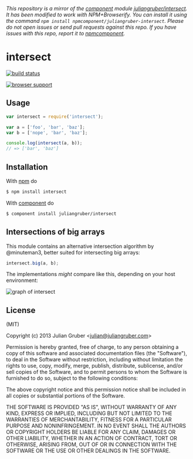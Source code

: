 *This repository is a mirror of the [component](http://component.io) module [juliangruber/intersect](http://github.com/juliangruber/intersect). It has been modified to work with NPM+Browserify. You can install it using the command `npm install npmcomponent/juliangruber-intersect`. Please do not open issues or send pull requests against this repo. If you have issues with this repo, report it to [npmcomponent](https://github.com/airportyh/npmcomponent).*

# intersect

[![build status](https://secure.travis-ci.org/juliangruber/intersect.png)](http://travis-ci.org/juliangruber/intersect)

[![browser support](https://ci.testling.com/juliangruber/intersect.png)](https://ci.testling.com/juliangruber/intersect)

## Usage

```js
var intersect = require('intersect');

var a = ['foo', 'bar', 'baz'];
var b = ['nope', 'bar', 'baz'];

console.log(intersect(a, b));
// => ['bar', 'baz']
```

## Installation

With [npm](http://npmjs.org) do

```bash
$ npm install intersect
```

With [component](https://github.com/component/component) do

```bash
$ component install juliangruber/intersect
```

## Intersections of big arrays

This module contains an alternative intersection algorithm by @minuteman3, better suited for intersecting big arrays:

```js
intersect.big(a, b);
```

The implementations *might* compare like this, depending on your host environment:

![graph of intersect](http://minuteman3.github.io/minuteman3/graph.svg)

## License

(MIT)

Copyright (c) 2013 Julian Gruber &lt;julian@juliangruber.com&gt;

Permission is hereby granted, free of charge, to any person obtaining a copy of
this software and associated documentation files (the "Software"), to deal in
the Software without restriction, including without limitation the rights to
use, copy, modify, merge, publish, distribute, sublicense, and/or sell copies
of the Software, and to permit persons to whom the Software is furnished to do
so, subject to the following conditions:

The above copyright notice and this permission notice shall be included in all
copies or substantial portions of the Software.

THE SOFTWARE IS PROVIDED "AS IS", WITHOUT WARRANTY OF ANY KIND, EXPRESS OR
IMPLIED, INCLUDING BUT NOT LIMITED TO THE WARRANTIES OF MERCHANTABILITY,
FITNESS FOR A PARTICULAR PURPOSE AND NONINFRINGEMENT. IN NO EVENT SHALL THE
AUTHORS OR COPYRIGHT HOLDERS BE LIABLE FOR ANY CLAIM, DAMAGES OR OTHER
LIABILITY, WHETHER IN AN ACTION OF CONTRACT, TORT OR OTHERWISE, ARISING FROM,
OUT OF OR IN CONNECTION WITH THE SOFTWARE OR THE USE OR OTHER DEALINGS IN THE
SOFTWARE.
